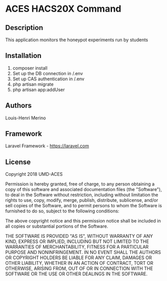 # ACES HACS20X Command

## Description

This application monitors the honeypot experiments run by students

## Installation

1. composer install
2. Set up the DB connection in /.env
3. Set up CAS authentication in /.env
3. php artisan migrate
4. php artisan app:addUser

## Authors

Louis-Henri Merino

## Framework

Laravel Framework - https://laravel.com

## License

Copyright 2018 UMD-ACES

Permission is hereby granted, free of charge, to any person obtaining a copy of this software and associated documentation files (the "Software"), to deal in the Software without restriction, including without limitation the rights to use, copy, modify, merge, publish, distribute, sublicense, and/or sell copies of the Software, and to permit persons to whom the Software is furnished to do so, subject to the following conditions:

The above copyright notice and this permission notice shall be included in all copies or substantial portions of the Software.

THE SOFTWARE IS PROVIDED "AS IS", WITHOUT WARRANTY OF ANY KIND, EXPRESS OR IMPLIED, INCLUDING BUT NOT LIMITED TO THE WARRANTIES OF MERCHANTABILITY, FITNESS FOR A PARTICULAR PURPOSE AND NONINFRINGEMENT. IN NO EVENT SHALL THE AUTHORS OR COPYRIGHT HOLDERS BE LIABLE FOR ANY CLAIM, DAMAGES OR OTHER LIABILITY, WHETHER IN AN ACTION OF CONTRACT, TORT OR OTHERWISE, ARISING FROM, OUT OF OR IN CONNECTION WITH THE SOFTWARE OR THE USE OR OTHER DEALINGS IN THE SOFTWARE.